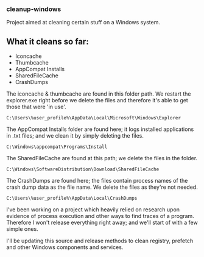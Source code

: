 ### cleanup-windows

Project aimed at cleaning certain stuff on a Windows system.

## What it cleans so far:

* Iconcache
* Thumbcache
* AppCompat Installs
* SharedFileCache
* CrashDumps

The iconcache & thumbcache are found in this folder path. We restart the explorer.exe right before we delete the files and therefore it's able to get those that were 'in use'.
```
C:\Users\%user_profile%\AppData\Local\Microsoft\Windows\Explorer
```

The AppCompat Installs folder are found here; it logs installed applications in .txt files; and we clean it by simply deleting the files.
```
C:\Windows\appcompat\Programs\Install
```

The SharedFileCache are found at this path; we delete the files in the folder.
```
C:\Windows\SoftwareDistribution\Download\SharedFileCache
```

The CrashDumps are found here; the files contain process names of the crash dump data as the file name. We delete the files as they're not needed.
```
C:\Users\%user_profile%\AppData\Local\CrashDumps
```

I've been working on a project which heavily relied on research upon evidence of process execution and other ways to find traces of a program. Therefore I won't release everything right away; and we'll start of with a few simple ones.

I'll be updating this source and release methods to clean registry, prefetch and other Windows components and services.
